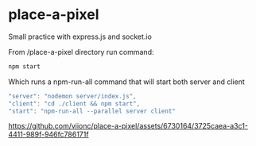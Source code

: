 # place-a-pixel
Small practice with express.js and socket.io

From /place-a-pixel directory run command:

```js
npm start
```

Which runs a npm-run-all command that will start both server and client

```js
"server": "nodemon server/index.js",
"client": "cd ./client && npm start",
"start": "npm-run-all --parallel server client"
```



https://github.com/viionc/place-a-pixel/assets/6730164/3725caea-a3c1-4411-989f-946fc786171f

